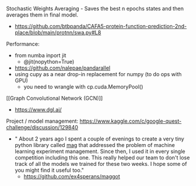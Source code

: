  Stochastic Weights Averaging -  Saves the best n epochs states and then averages them in final model.
- https://github.com/btbpanda/CAFA5-protein-function-prediction-2nd-place/blob/main/protnn/swa.py#L8

Performance:
- from numba inport jit
	- @jit(nopython=True)
- https://github.com/nalepae/pandarallel
- using cupy as a near drop-in replacement for numpy (to do ops with GPU)
	- you need to wrangle with cp.cuda.MemoryPool()

[[Graph Convolutional Network (GCN)]]
- https://www.dgl.ai/

Project / model management:
https://www.kaggle.com/c/google-quest-challenge/discussion/129840
- " About 2 years ago I spent a couple of evenings to create a very tiny python library called [mag](https://github.com/ex4sperans/mag) that addressed the problem of machine learning experiment management. Since then, I used it in every single competition including this one. This really helped our team to don't lose track of all the models we trained for these two weeks. I hope some of you might find it useful too."
	- https://github.com/ex4sperans/maggot